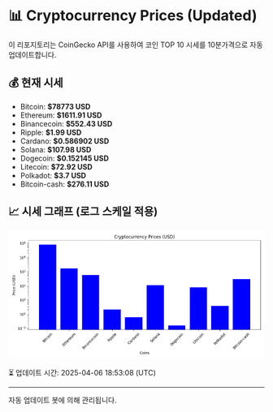 
# 📊 Cryptocurrency Prices (Updated)

이 리포지토리는 CoinGecko API를 사용하여 코인 TOP 10 시세를 10분가격으로 자동 업데이트합니다.

## 💰 현재 시세
- Bitcoin: **$78773 USD**
- Ethereum: **$1611.91 USD**
- Binancecoin: **$552.43 USD**
- Ripple: **$1.99 USD**
- Cardano: **$0.586902 USD**
- Solana: **$107.98 USD**
- Dogecoin: **$0.152145 USD**
- Litecoin: **$72.92 USD**
- Polkadot: **$3.7 USD**
- Bitcoin-cash: **$276.11 USD**

## 📈 시세 그래프 (로그 스케일 적용)
![Crypto Prices](crypto_prices.png)

⏳ 업데이트 시간: 2025-04-06 18:53:08 (UTC)

---
자동 업데이트 봇에 의해 관리됩니다.
